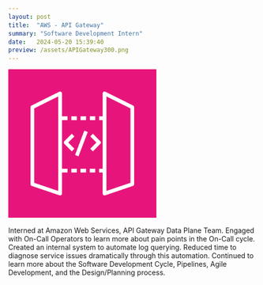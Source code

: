 ```yaml
---
layout: post
title:  "AWS - API Gateway"
summary: "Software Development Intern"
date:   2024-05-20 15:39:40
preview: /assets/APIGateway300.png
---
```


![Picture 1](/assets/APIGateway300.png)

Interned at Amazon Web Services, API Gateway Data Plane Team. Engaged with On-Call Operators to learn more about pain points in the On-Call cycle. Created an internal system to automate log querying. Reduced time to diagnose service issues dramatically through this automation. Continued to learn more about the Software Development Cycle, Pipelines, Agile Development, and the Design/Planning process.
